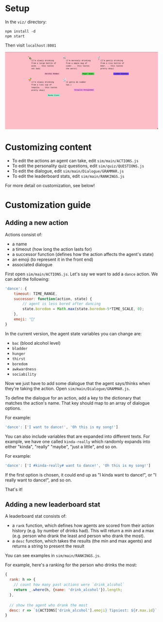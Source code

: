# Setup

In the `viz/` directory: 
```
npm install -d
npm start
```

Then visit `localhost:8081`

![](demo.gif)

# Customizing content

- To edit the actions an agent can take, edit `sim/main/ACTIONS.js`
- To edit the personality quiz questions, edit `sim/quiz/QUESTIONS.js`
- To edit the dialogue, edit `sim/main/Dialogue/GRAMMAR.js`
- To edit the leaderboard stats, edit `sim/main/RANKINGS.js`

For more detail on customization, see below!

# Customization guide

## Adding a new action

Actions consist of:

- a name
- a timeout (how long the action lasts for)
- a successor function (defines how the action affects the agent's state)
- an emoji (to represent it in the front end)
- associated dialogue

First open `sim/main/ACTIONS.js`. Let's say we want to add a `dance` action. We can add the following:

```js
'dance': {
    timeout: TIME_RANGE,
    successor: function(action, state) {
        // agent is less bored after dancing
        state.boredom = Math.max(state.boredom-5*TIME_SCALE, 0);
    },
    emoji: '💃'
}
```

In the current version, the agent state variables you can change are:

- `bac` (blood alcohol level)
- `bladder`
- `hunger`
- `thirst`
- `boredom`
- `awkwardness`
- `sociability`

Now we just have to add some dialogue that the agent says/thinks when they're taking the action. Open `sim/main/Dialogue/GRAMMAR.js`.

To define the dialogue for an action, add a key to the dictionary that matches the action's name. That key should map to an array of dialogue options.

For example:

```js
'dance': ['I want to dance!', 'Oh this is my song!']
```

You can also include variables that are expanded into different texts. For example, we have one called `kinda-really` which randomly expands into either "kinda", "really" "maybe", "just a little", and so on.

For example:

```js
'dance': ['I #kinda-really# want to dance!', 'Oh this is my song!']
```

If the first option is chosen, it could end up as "I kinda want to dance!", or "I really want to dance!", and so on.

That's it!

## Adding a new leaderboard stat

A leaderboard stat consists of:

- a `rank` function, which defines how agents are scored from their action history (e.g. by number of drinks had). This will return a min and a max (e.g. person who drank the least and person who drank the most).
- a `desc` function, which takes the results (the min and max agents) and returns a string to present the result

You can see examples in `sim/main/RANKINGS.js`.

For example, here's a ranking for the person who drinks the most:

```js
{
  rank: h => {
    // count how many past actions were `drink_alcohol`
    return _.where(h, {name: 'drink_alcohol'}).length;
  },

  // show the agent who drank the most
  desc: r => `${ACTIONS['drink_alcohol'].emoji} Tipsiest: ${r.max.id}`
}
```
